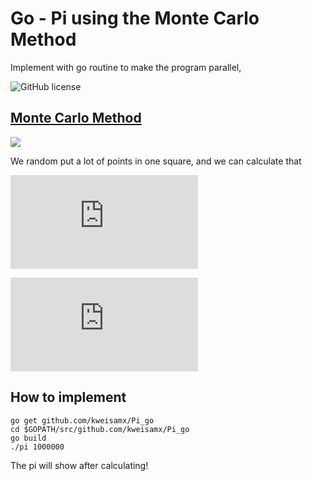 # Go - Pi using the Monte Carlo Method 
Implement with go routine to make the program parallel,


![GitHub license](https://img.shields.io/badge/license-MIT-blue.svg)
## [Monte Carlo Method](http://www.eveandersson.com/pi/monte-carlo-circle)

![](https://i.imgur.com/oZAtUD0.png)

We random put a lot of points in one square, and we can calculate that

![](https://latex.codecogs.com/gif.latex?%5Cdfrac%20%7B%20the%20%5C%20point%20%5C%20in%20%5C%20circle%7D%7Bthe%20%5C%20all%20%5C%20point%7D%24%20%3D%20%24%5Cdfrac%20%7B1/4%20%5Cpi%7D%20%7B1%7D)

![](https://latex.codecogs.com/gif.latex?%5Cpi%3D4%20*%20the%20%5C%20points%20%5C%20in%20%5C%20circle%20/%20the%20%5C%20all%20%5C%20points)


## How to implement 
```
go get github.com/kweisamx/Pi_go
cd $GOPATH/src/github.com/kweisamx/Pi_go
go build 
./pi 1000000
```

The pi will show after calculating!

